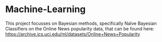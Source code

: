 # Machine-Learning

This project focusses on  Bayesian methods, specifically Naïve Bayesian Classifiers on the Online News popularity data, that can be found here: https://archive.ics.uci.edu/ml/datasets/Online+News+Popularity
